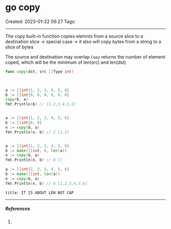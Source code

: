 # go copy
Created: 2023-01-22 06:27
Tags: 
____

The copy built-in function copies elemnts from a source slice to a destination slice
-> special case
	-> it also will copy bytes from a string to a slice of bytes

The source and destination may overlap `Copy` returns the number of element coped, which will be the minimum of len(src) and len(dst)
```go
func copy(dst, src []Type int)

  

a := []int{1, 2, 3, 4, 5, 6}
b := []int{0, 0, 0, 0, 0, 0}
copy(b, a)
fmt.Println(b) // [1,2,3,4,5,6]


a := []int{1, 2, 3, 4, 5, 6}
b := []int{0, 0}
n := copy(b, a)
fmt.Println(n, b) // 2 [1,2]


a := []int{1, 2, 3, 4, 5, 6}
b := make([]int, 0, len(a))
n := copy(b, a)
fmt.Println(n, b) // 0 []

a := []int{1, 2, 3, 4, 5, 6}
b := make([]int, len(a))
n := copy(b, a)
fmt.Println(n, b) // 6 [1,2,3,4,5,6]

```


```ad-danger
title: IT IS ABOUT LEN NOT CAP
```
_____
##### References
1.

